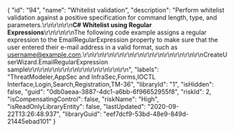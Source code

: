 {
  "id": "94",
  "name": "Whitelist validation",
  "description": "Perform whitelist validation against a positive specification for command length, type, and parameters.\r\n\r\n\r\n**********C# Whitelist using Regular Expressions**********\r\n\r\n\r\nThe following code example assigns a regular expression to the EmailRegularExpression property to make sure that the user entered their e-mail address in a valid format, such as username@example.com.\r\n\r\n\r\n\r\n\r\n\r\n\r\n\r\n\r\n\r\n\r\n\r\nCreateUserWizard.EmailRegularExpression sample\r\n\r\n\r\n\r\n\r\n\r\n\r\n\r\n\r\n\r\n",
  "labels": "ThreatModeler,AppSec and InfraSec,Forms,IOCTL Interface,Login,Search,Registration,TM-36",
  "libraryId": "1",
  "isHidden": false,
  "guid": "0db0aeaa-3887-4dc1-a6bb-6f96652955f8",
  "riskId": 2,
  "isCompensatingControl": false,
  "riskName": "High",
  "isReadOnlyLibraryEntity": false,
  "lastUpdated": "2020-09-22T13:26:48.937",
  "libraryGuid": "eef7dcf9-53bd-48e9-849d-21445ebad101"
}